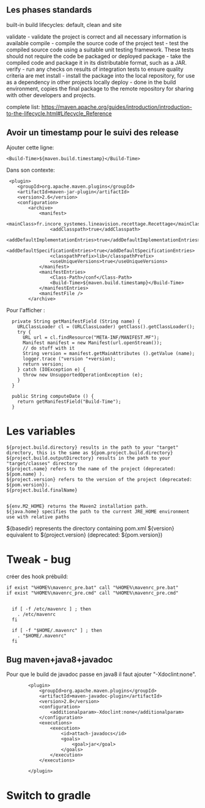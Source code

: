 Les phases standards
----
built-in build lifecycles: default, clean and site


validate - validate the project is correct and all necessary information is available
compile - compile the source code of the project
test - test the compiled source code using a suitable unit testing framework. These tests should not require the code be packaged or deployed
package - take the compiled code and package it in its distributable format, such as a JAR.
verify - run any checks on results of integration tests to ensure quality criteria are met
install - install the package into the local repository, for use as a dependency in other projects locally
deploy - done in the build environment, copies the final package to the remote repository for sharing with other developers and projects.

complete list:
https://maven.apache.org/guides/introduction/introduction-to-the-lifecycle.html#Lifecycle_Reference

Avoir un timestamp pour le suivi des release
----
Ajouter cette ligne:

    <Build-Time>${maven.build.timestamp}</Build-Time>

Dans son contexte:

     <plugin>
        <groupId>org.apache.maven.plugins</groupId>
        <artifactId>maven-jar-plugin</artifactId>
        <version>2.6</version>
        <configuration>
            <archive>
                <manifest>
                    <mainClass>fr.incore_systemes.lineavision.recettage.Recettage</mainClass>
                    <addClasspath>true</addClasspath>
                    <addDefaultImplementationEntries>true</addDefaultImplementationEntries>
                    <addDefaultSpecificationEntries>true</addDefaultSpecificationEntries>
                    <classpathPrefix>lib</classpathPrefix>
                    <useUniqueVersions>true</useUniqueVersions>
                </manifest>
                <manifestEntries>
                    <Class-Path>/conf</Class-Path>
                    <Build-Time>${maven.build.timestamp}</Build-Time>
                </manifestEntries>
                <manifestFile />
            </archive>


Pour l'afficher :

	  private String getManifestField (String name) {
	    URLClassLoader cl = (URLClassLoader) getClass().getClassLoader();
	    try {
	      URL url = cl.findResource("META-INF/MANIFEST.MF");
	      Manifest manifest = new Manifest(url.openStream());
	      // do stuff with it
	      String version = manifest.getMainAttributes ().getValue (name);
	      logger.trace ("version "+version);
	      return version;
	    } catch (IOException e) {
	      throw new UnsupportedOperationException (e);
	    }
	  }

	  public String computeDate () {
	    return getManifestField("Build-Time");
	  }

Les variables
=============

    ${project.build.directory} results in the path to your "target" directory, this is the same as ${pom.project.build.directory}
    ${project.build.outputDirectory} results in the path to your "target/classes" directory
    ${project.name} refers to the name of the project (deprecated: ${pom.name} ).
    ${project.version} refers to the version of the project (deprecated: ${pom.version}).
    ${project.build.finalName}


    ${env.M2_HOME} returns the Maven2 installation path.
    ${java.home} specifies the path to the current JRE_HOME environment use with relative paths


${basedir} represents the directory containing pom.xml
${version} equivalent to ${project.version} (deprecated: ${pom.version})


Tweak - bug
====
créer des hook prébuild:


	if exist "%HOME%\mavenrc_pre.bat" call "%HOME%\mavenrc_pre.bat"
	if exist "%HOME%\mavenrc_pre.cmd" call "%HOME%\mavenrc_pre.cmd"


	  if [ -f /etc/mavenrc ] ; then
	    . /etc/mavenrc
	  fi

	  if [ -f "$HOME/.mavenrc" ] ; then
	    . "$HOME/.mavenrc"
	  fi

Bug maven+java8+javadoc
-----
Pour que le build de javadoc passe en java8 il faut ajouter "-Xdoclint:none".

			<plugin>
				<groupId>org.apache.maven.plugins</groupId>
				<artifactId>maven-javadoc-plugin</artifactId>
				<version>2.8</version>
				<configuration>
					<additionalparam>-Xdoclint:none</additionalparam>
				</configuration>
				<executions>
					<execution>
						<id>attach-javadocs</id>
						<goals>
							<goal>jar</goal>
						</goals>
					</execution>
				</executions>

			</plugin>


Switch to gradle
===


